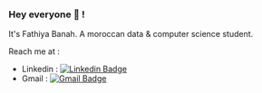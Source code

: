### Hey everyone 👋 !

It's Fathiya Banah. A moroccan data & computer science student.


<!-- Actual text -->

Reach me at  :
- Linkedin : [![Linkedin Badge](https://img.shields.io/badge/-Fathiya_Banah-blue?style=plastic&logo=Linkedin&logoColor=white&link=https://www.linkedin.com/in/fathiya-banah/)](https://www.linkedin.com/in/fathiya-banah/)
- Gmail : [![Gmail Badge](https://img.shields.io/badge/-banah.fathiya@gmail.com-c14438?style=plastic&logo=Gmail&logoColor=white&link=mailto:banah.fathiya@gmail.com)](mailto:banah.fathiya@gmail.com)







	
<!--
**f-banah/f-banah** is a ✨ _special_ ✨ repository because its `README.md` (this file) appears on your GitHub profile.

Here are some ideas to get you started:

- 🔭 I’m currently working on ...
- 🌱 I’m currently learning ...
- 👯 I’m looking to collaborate on ...
- 🤔 I’m looking for help with ...
- 💬 Ask me about ...
- 📫 How to reach me: ...
- 😄 Pronouns: ...
- ⚡ Fun fact: ...
-->

